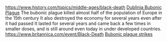<https://www.history.com/topics/middle-ages/black-death>
[Dublinia Bubonic Plague](https://www.flickr.com/photos/wiblick/4602069808/in/photostream/lightbox/)
The bubonic plague killed almost half of the population of Europe in the 15th century
It also destroyed the economy for several years even after it had passed
It lasted for several years and came back a few times in smaller doses, and is still around even today in under developed countries.
<https://www.britannica.com/event/Black-Death>
[Bubonic plague strikes](https://www.flickr.com/photos/duncan/50026211702/in/photostream/lightbox/)
